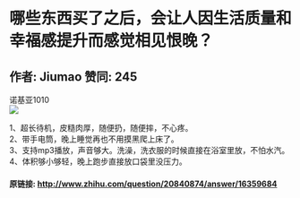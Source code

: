 # 哪些东西买了之后，会让人因生活质量和幸福感提升而感觉相见恨晚？
## 作者: Jiumao  赞同: 245
诺基亚1010  
![](http://pic2.zhimg.com/8eeed713c7bd5bbbcf0a85d188e56d80_b.jpg)


1、超长待机，皮糙肉厚，随便扔，随便摔，不心疼。  
2、带手电筒，晚上睡觉再也不用摸黑爬上床了。  
3、支持mp3播放，声音够大。洗澡，洗衣服的时候直接在浴室里放，不怕水汽。  
4、体积够小够轻，晚上跑步直接放口袋里没压力。

#### 原链接: http://www.zhihu.com/question/20840874/answer/16359684